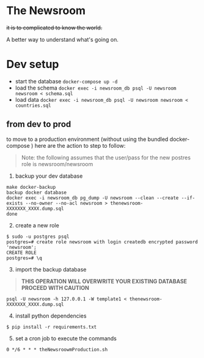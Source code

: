 # The Newsroom

~~it is to complicated to know the world.~~

A better way to understand what's going on.


# Dev setup

- start the database
`docker-compose up -d`
- load the schema
`docker exec -i newsroom_db psql -U newsroom newsroom < schema.sql`
- load data
`docker exec -i newsroom_db psql -U newsroom newsroom < countries.sql`


## from dev to prod

to move to a production environment (without using the bundled docker-compose )
here are the action to step to follow:

> Note: the following assumes that the user/pass for the new postres role is newsroom/newsroom

1. backup your dev database
```
make docker-backup
backup docker database
docker exec -i newsroom_db pg_dump -U newsroom --clean --create --if-exists --no-owner --no-acl newsroom > thenewsroom-XXXXXXX_XXXX.dump.sql
done
```

2. create a new role
```
$ sudo -u postgres psql
postgres=# create role newsroom with login createdb encrypted password 'newsroom';
CREATE ROLE
postgres=# \q
```

3. import the backup database

> **THIS OPERATION WILL OVERWRITE YOUR EXISTING DATABASE PROCEED WITH CAUTION**

```
psql -U newsroom -h 127.0.0.1 -W template1 < thenewsroom-XXXXXXX_XXXX.dump.sql
```

4. install python dependencies
```
$ pip install -r requirements.txt 
```

5. set a cron job to execute the commands
```
0 */6 * * * theNewsroowmProduction.sh
```

